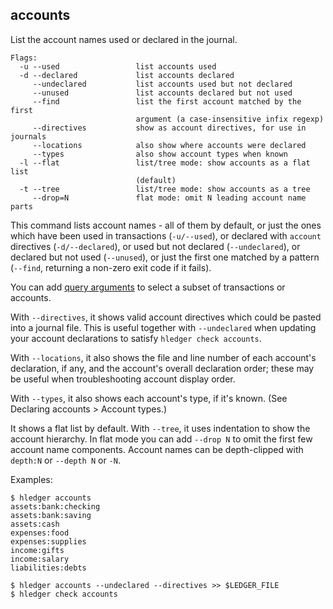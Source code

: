 ## accounts 

List the account names used or declared in the journal.

```flags
Flags:
  -u --used                 list accounts used
  -d --declared             list accounts declared
     --undeclared           list accounts used but not declared
     --unused               list accounts declared but not used
     --find                 list the first account matched by the first
                            argument (a case-insensitive infix regexp)
     --directives           show as account directives, for use in journals
     --locations            also show where accounts were declared
     --types                also show account types when known
  -l --flat                 list/tree mode: show accounts as a flat list
                            (default)
  -t --tree                 list/tree mode: show accounts as a tree
     --drop=N               flat mode: omit N leading account name parts
```

This command lists account names -
all of them by default,
or just the ones which have been used in transactions (`-u/--used`),
or declared with `account` directives (`-d/--declared`),
or used but not declared (`--undeclared`),
or declared but not used (`--unused`),
or just the first one matched by a pattern (`--find`, returning a non-zero exit code if it fails).

You can add [query arguments](#queries) to select a subset of transactions or accounts.

With `--directives`, it shows valid account directives which could be pasted into a journal file.
This is useful together with `--undeclared` when updating your account declarations
to satisfy `hledger check accounts`.

With `--locations`, it also shows the file and line number of each
account's declaration, if any, and the account's overall declaration order;
these may be useful when troubleshooting account display order.

With `--types`, it also shows each account's type, if it's known.
(See Declaring accounts > Account types.)

It shows a flat list by default. With `--tree`, it uses indentation to show the account hierarchy.
In flat mode you can add `--drop N` to omit the first few account name components.
Account names can be depth-clipped with `depth:N` or `--depth N` or `-N`.

Examples:

```cli
$ hledger accounts
assets:bank:checking
assets:bank:saving
assets:cash
expenses:food
expenses:supplies
income:gifts
income:salary
liabilities:debts
```
```cli
$ hledger accounts --undeclared --directives >> $LEDGER_FILE
$ hledger check accounts
```
